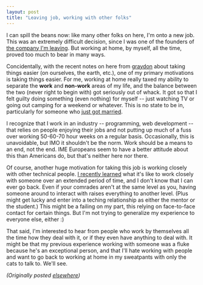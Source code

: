 ```yaml
---
layout: post
title: "Leaving job, working with other folks"
---
```




<p>I can spill the beans now: like many other folks on here,
I'm onto
a new job. This was an extremely difficult decision, since I
was one
of the founders of <a href="http://www.intes.net/">the
company I'm
leaving</a>. But working at home, by myself, all the time,
proved too much to bear in many ways.

<p>Concidentally, with the recent
notes on here from <a href="http://www.advogato.org/person/graydon/">graydon</a>
about taking things easier (on ourselves, the earth, etc.),
one of my
primary motivations is taking things easier. For me, working
at home
really taxed my ability to separate the <b>work</b> and
<b>non-work</b> areas of my life, and the balance between
the two
(never right to begin with) got seriously out of whack. It
got so that
I felt guilty doing something (even nothing) for myself --
just
watching TV or going out camping for a weekend or whatever.
This is no
state to be in, particularly for someone who <a
href="http://www.cwinters.com/wedding/">just got
married</a>.

<p>I recognize that I work in an industry -- programming,
web development -- that relies on people enjoying their jobs
and not putting up much of a fuss over working 50-60-70 hour
weeks on a regular basis. Occasionally, this is unavoidable,
but IMO it shouldn't be the norm. Work should be a means to
an end, not the end. IME Europeans seem to have a better
attitude about this than Americans do, but that's neither
here nor there.

<p>Of course, another huge motivation for taking this job is
working closely
with other technical people. <a
href="http://www.advogato.org/person/cwinters/diary.html?start=25">I
recently learned</a> what it's like to work closely with
someone over an extended period of time, and I don't know
that I can ever go back. Even if your comrades aren't at the
same level as you, having someone around to interact with
raises everything to another level. (Plus might get lucky
and enter into a teching relationship as either the mentor
or the student.) This might be a failing on my part, this
relying on face-to-face contact for certain things. But I'm
not trying to generalize my experience to everyone else,
either :)

<p>That said, I'm interested to hear from people who work by
themselves all the time how they deal with it, or if they
even have anything to deal with. It might be that my
previous experience working with someone was a fluke because
he's an exceptional person, and that I'll hate working with
people and want to go back to working at home in my
sweatpants with only the cats to talk to. We'll see.

<p><em>(Originally posted <a href="http://www.advogato.org/person/cwinters/diary.html?start=31">elsewhere</a>)</em></p>


